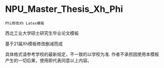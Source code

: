 # NPU_Master_Thesis_Xh_Phi
 `Phi修改Xh Latex模板`

西北工业大学硕士研究生毕业论文模板

基于21届Xh模板修改删减而成

具体格式请参考学校的最新规定，不一致的以学校为准.
作者不承担因使用本模板产生的一切后果，使用即代表同意以上内容。

